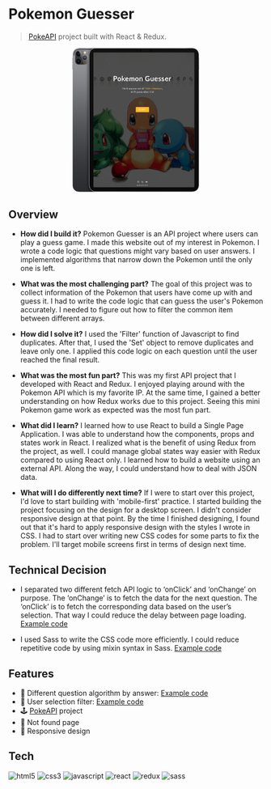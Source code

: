 # Pokemon Guesser

> [PokeAPI](https://pokeapi.co/) project built with React & Redux.

<p align="center"><img src="public/github-cover.png" width="50%"></p>

## Overview

- **How did I build it?** Pokemon Guesser is an API project where users can play a guess game. I made this website out of my interest in Pokemon. I wrote a code logic that questions might vary based on user answers. I implemented algorithms that narrow down the Pokemon until the only one is left.

- **What was the most challenging part?** The goal of this project was to collect information of the Pokemon that users have come up with and guess it. I had to write the code logic that can guess the user's Pokemon accurately. I needed to figure out how to filter the common item between different arrays.

- **How did I solve it?** I used the 'Filter' function of Javascript to find duplicates. After that, I used the 'Set' object to remove duplicates and leave only one. I applied this code logic on each question until the user reached the final result.

- **What was the most fun part?** This was my first API project that I developed with React and Redux. I enjoyed playing around with the Pokemon API which is my favorite IP. At the same time, I gained a better understanding on how Redux works due to this project. Seeing this mini Pokemon game work as expected was the most fun part.

- **What did I learn?** I learned how to use React to build a Single Page Application. I was able to understand how the components, props and states work in React. I realized what is the benefit of using Redux from the project, as well. I could manage global states way easier with Redux compared to using React only. I learned how to build a website using an external API. Along the way, I could understand how to deal with JSON data.

- **What will I do differently next time?** If I were to start over this project, I'd love to start building with 'mobile-first' practice. I started building the project focusing on the design for a desktop screen. I didn't consider responsive design at that point. By the time I finished designing, I found out that it's hard to apply responsive design with the styles I wrote in CSS. I had to start over writing new CSS codes for some parts to fix the problem. I'll target mobile screens first in terms of design next time.

## Technical Decision

- I separated two different fetch API logic to ‘onClick’ and ‘onChange’ on purpose. The ‘onChange’ is to fetch the data for the next question. The ‘onClick’ is to fetch the corresponding data based on the user’s selection. That way I could reduce the delay between page loading. [Example code](https://github.com/bellhwi/pokemon-guesser/blob/main/src/components/Color.jsx#L20-L30)

- I used Sass to write the CSS code more efficiently. I could reduce repetitive code by using mixin syntax in Sass. [Example code](https://github.com/bellhwi/pokemon-guesser/blob/main/src/App.scss#L7-L48)

## Features

- 🤖 Different question algorithm by answer: [Example code](https://github.com/bellhwi/pokemon-guesser/blob/main/src/components/FirstCharacter.jsx#L80-L105)
- 🎯 User selection filter: [Example code](https://github.com/bellhwi/pokemon-guesser/blob/main/src/components/Letter.jsx#L29-L43)
- 🕹️ [PokeAPI](https://pokeapi.co/) project
- 🚫 Not found page
- 📱 Responsive design

## Tech

<p align="left">
    <img
      src="https://img.shields.io/badge/HTML5-E34F26?style=for-the-badge&logo=html5&logoColor=white"
      alt="html5"
    />
    <img
      src="https://img.shields.io/badge/CSS3-1572B6?style=for-the-badge&logo=css3&logoColor=white"
      alt="css3"
    />
    <img src="https://img.shields.io/badge/JavaScript-323330?style=for-the-badge&logo=javascript&logoColor=F7DF1E" alt="javascript">
    <img src="https://img.shields.io/badge/React-20232A?style=for-the-badge&logo=react&logoColor=61DAFB" alt="react">
    <img src="https://img.shields.io/badge/Redux-593D88?style=for-the-badge&logo=redux&logoColor=white" alt="redux">
    <img src="https://img.shields.io/badge/Sass-CC6699?style=for-the-badge&logo=sass&logoColor=white" alt="sass">
</p>
